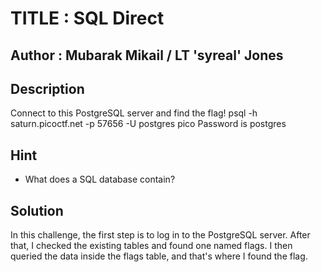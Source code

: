 # TITLE : SQL Direct
## Author : Mubarak Mikail / LT 'syreal' Jones
## Description
Connect to this PostgreSQL server and find the flag!
psql -h saturn.picoctf.net -p 57656 -U postgres pico
Password is postgres
## Hint
- What does a SQL database contain?
## Solution
In this challenge, the first step is to log in to the PostgreSQL server. After that, I checked the existing tables and found one named flags. I then queried the data inside the flags table, and that's where I found the flag.
